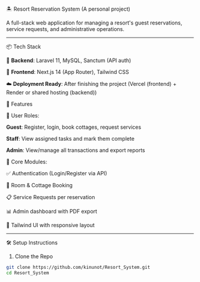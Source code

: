 🏝️ Resort Reservation System (A personal project)

A full-stack web application for managing a resort's guest reservations, service requests, and administrative operations.

---

📦 Tech Stack

🔧 **Backend**: Laravel 11, MySQL, Sanctum (API auth)

🎨 **Frontend**: Next.js 14 (App Router), Tailwind CSS

☁️ **Deployment Ready**: After finishing the project (Vercel (frontend) + Render or shared hosting (backend))


🚀 Features

👥 User Roles:

**Guest**: Register, login, book cottages, request services

**Staff**: View assigned tasks and mark them complete

**Admin**: View/manage all transactions and export reports


🧩 Core Modules:

✅ Authentication (Login/Register via API)

🏡 Room & Cottage Booking

📋 Service Requests per reservation

📊 Admin dashboard with PDF export

🎨 Tailwind UI with responsive layout

---

🛠️ Setup Instructions

1. Clone the Repo

```bash
git clone https://github.com/kinunot/Resort_System.git
cd Resort_System
